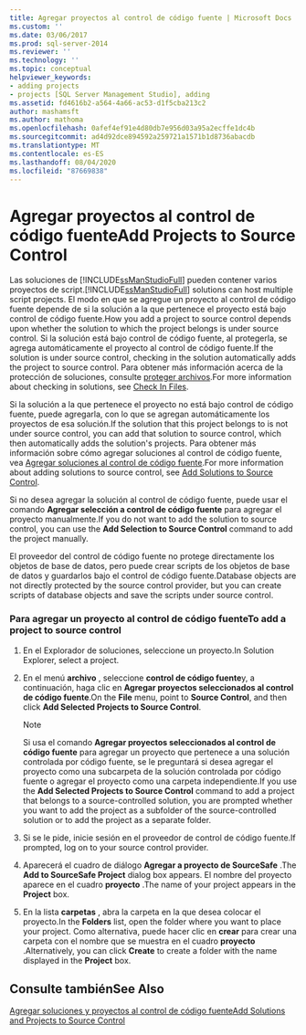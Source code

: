 ```yaml
---
title: Agregar proyectos al control de código fuente | Microsoft Docs
ms.custom: ''
ms.date: 03/06/2017
ms.prod: sql-server-2014
ms.reviewer: ''
ms.technology: ''
ms.topic: conceptual
helpviewer_keywords:
- adding projects
- projects [SQL Server Management Studio], adding
ms.assetid: fd4616b2-a564-4a66-ac53-d1f5cba213c2
author: mashamsft
ms.author: mathoma
ms.openlocfilehash: 0afef4ef91e4d80db7e956d03a95a2ecffe1dc4b
ms.sourcegitcommit: ad4d92dce894592a259721a1571b1d8736abacdb
ms.translationtype: MT
ms.contentlocale: es-ES
ms.lasthandoff: 08/04/2020
ms.locfileid: "87669838"
---
```

# <a name="add-projects-to-source-control"></a><span data-ttu-id="bdeed-102">Agregar proyectos al control de código fuente</span><span class="sxs-lookup"><span data-stu-id="bdeed-102">Add Projects to Source Control</span></span>
  <span data-ttu-id="bdeed-103">Las soluciones de [!INCLUDE[ssManStudioFull](../includes/ssmanstudiofull-md.md)] pueden contener varios proyectos de script.</span><span class="sxs-lookup"><span data-stu-id="bdeed-103">[!INCLUDE[ssManStudioFull](../includes/ssmanstudiofull-md.md)] solutions can host multiple script projects.</span></span> <span data-ttu-id="bdeed-104">El modo en que se agregue un proyecto al control de código fuente depende de si la solución a la que pertenece el proyecto está bajo control de código fuente.</span><span class="sxs-lookup"><span data-stu-id="bdeed-104">How you add a project to source control depends upon whether the solution to which the project belongs is under source control.</span></span> <span data-ttu-id="bdeed-105">Si la solución está bajo control de código fuente, al protegerla, se agrega automáticamente el proyecto al control de código fuente.</span><span class="sxs-lookup"><span data-stu-id="bdeed-105">If the solution is under source control, checking in the solution automatically adds the project to source control.</span></span> <span data-ttu-id="bdeed-106">Para obtener más información acerca de la protección de soluciones, consulte [proteger archivos](../../2014/database-engine/check-in-files.md).</span><span class="sxs-lookup"><span data-stu-id="bdeed-106">For more information about checking in solutions, see [Check In Files](../../2014/database-engine/check-in-files.md).</span></span>  
  
 <span data-ttu-id="bdeed-107">Si la solución a la que pertenece el proyecto no está bajo control de código fuente, puede agregarla, con lo que se agregan automáticamente los proyectos de esa solución.</span><span class="sxs-lookup"><span data-stu-id="bdeed-107">If the solution that this project belongs to is not under source control, you can add that solution to source control, which then automatically adds the solution's projects.</span></span> <span data-ttu-id="bdeed-108">Para obtener más información sobre cómo agregar soluciones al control de código fuente, vea [Agregar soluciones al control de código fuente](../../2014/database-engine/add-solutions-to-source-control.md).</span><span class="sxs-lookup"><span data-stu-id="bdeed-108">For more information about adding solutions to source control, see [Add Solutions to Source Control](../../2014/database-engine/add-solutions-to-source-control.md).</span></span>  
  
 <span data-ttu-id="bdeed-109">Si no desea agregar la solución al control de código fuente, puede usar el comando **Agregar selección a control de código fuente** para agregar el proyecto manualmente.</span><span class="sxs-lookup"><span data-stu-id="bdeed-109">If you do not want to add the solution to source control, you can use the **Add Selection to Source Control** command to add the project manually.</span></span>  
  
 <span data-ttu-id="bdeed-110">El proveedor del control de código fuente no protege directamente los objetos de base de datos, pero puede crear scripts de los objetos de base de datos y guardarlos bajo el control de código fuente.</span><span class="sxs-lookup"><span data-stu-id="bdeed-110">Database objects are not directly protected by the source control provider, but you can create scripts of database objects and save the scripts under source control.</span></span>  
  
### <a name="to-add-a-project-to-source-control"></a><span data-ttu-id="bdeed-111">Para agregar un proyecto al control de código fuente</span><span class="sxs-lookup"><span data-stu-id="bdeed-111">To add a project to source control</span></span>  
  
1.  <span data-ttu-id="bdeed-112">En el Explorador de soluciones, seleccione un proyecto.</span><span class="sxs-lookup"><span data-stu-id="bdeed-112">In Solution Explorer, select a project.</span></span>  
  
2.  <span data-ttu-id="bdeed-113">En el menú **archivo** , seleccione **control de código fuente**y, a continuación, haga clic en **Agregar proyectos seleccionados al control de código fuente**.</span><span class="sxs-lookup"><span data-stu-id="bdeed-113">On the **File** menu, point to **Source Control**, and then click **Add Selected Projects to Source Control**.</span></span>  
  
    > [!NOTE]  
    >  <span data-ttu-id="bdeed-114">Si usa el comando **Agregar proyectos seleccionados al control de código fuente** para agregar un proyecto que pertenece a una solución controlada por código fuente, se le preguntará si desea agregar el proyecto como una subcarpeta de la solución controlada por código fuente o agregar el proyecto como una carpeta independiente.</span><span class="sxs-lookup"><span data-stu-id="bdeed-114">If you use the **Add Selected Projects to Source Control** command to add a project that belongs to a source-controlled solution, you are prompted whether you want to add the project as a subfolder of the source-controlled solution or to add the project as a separate folder.</span></span>  
  
3.  <span data-ttu-id="bdeed-115">Si se le pide, inicie sesión en el proveedor de control de código fuente.</span><span class="sxs-lookup"><span data-stu-id="bdeed-115">If prompted, log on to your source control provider.</span></span>  
  
4.  <span data-ttu-id="bdeed-116">Aparecerá el cuadro de diálogo **Agregar a proyecto de SourceSafe** .</span><span class="sxs-lookup"><span data-stu-id="bdeed-116">The **Add to SourceSafe Project** dialog box appears.</span></span> <span data-ttu-id="bdeed-117">El nombre del proyecto aparece en el cuadro **proyecto** .</span><span class="sxs-lookup"><span data-stu-id="bdeed-117">The name of your project appears in the **Project** box.</span></span>  
  
5.  <span data-ttu-id="bdeed-118">En la lista **carpetas** , abra la carpeta en la que desea colocar el proyecto.</span><span class="sxs-lookup"><span data-stu-id="bdeed-118">In the **Folders** list, open the folder where you want to place your project.</span></span> <span data-ttu-id="bdeed-119">Como alternativa, puede hacer clic en **crear** para crear una carpeta con el nombre que se muestra en el cuadro **proyecto** .</span><span class="sxs-lookup"><span data-stu-id="bdeed-119">Alternatively, you can click **Create** to create a folder with the name displayed in the **Project** box.</span></span>  
  
## <a name="see-also"></a><span data-ttu-id="bdeed-120">Consulte también</span><span class="sxs-lookup"><span data-stu-id="bdeed-120">See Also</span></span>  
 [<span data-ttu-id="bdeed-121">Agregar soluciones y proyectos al control de código fuente</span><span class="sxs-lookup"><span data-stu-id="bdeed-121">Add Solutions and Projects to Source Control</span></span>](../../2014/database-engine/add-solutions-and-projects-to-source-control.md)  
  
  
